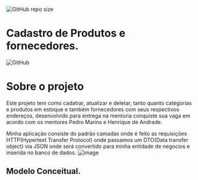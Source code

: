 ![GitHub repo size](https://img.shields.io/github/repo-size/FelipeSdsilva/productCatalog?style=plastic)
# Cadastro de Produtos e fornecedores.
![GitHub](https://img.shields.io/github/license/FelipeSdsilva/productCatalog)


# Sobre o projeto

Este projeto tem como cadatrar, atualizar e deletar, tanto quanto categorias e produtos em estoque e também fornecedores com seus respectivos endereços, desenvolvido para entrega na mentoria conquiste sua vaga em acordo com os mentores Pedro Marins e Henrique de Andrade.

Minha aplicação consiste do padrão camadas onde é feito as requisições HTTP(Hypertext Transfer Protocol) onde passamos um DTO(Data transfer object) via JSON onde será convertido para minha entidade de negocios e inserida no banco de dados.
![image](https://user-images.githubusercontent.com/47900701/199524457-afc5a783-74da-4e99-aad7-841a418f1df0.png)

## Modelo Conceitual.



